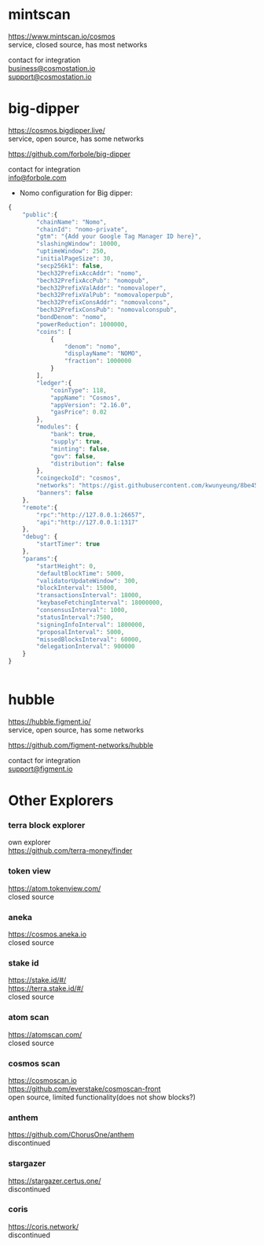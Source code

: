 # mintscan
https://www.mintscan.io/cosmos  
service, closed source, has most networks

contact for integration  
business@cosmostation.io  
support@cosmostation.io

# big-dipper
https://cosmos.bigdipper.live/  
service, open source, has some networks

https://github.com/forbole/big-dipper

contact for integration  
info@forbole.com

- Nomo configuration for Big dipper:
```js
{
    "public":{
        "chainName": "Nomo",
        "chainId": "nomo-private",
        "gtm": "{Add your Google Tag Manager ID here}",
        "slashingWindow": 10000,
        "uptimeWindow": 250,
        "initialPageSize": 30,
        "secp256k1": false,
        "bech32PrefixAccAddr": "nomo",
        "bech32PrefixAccPub": "nomopub",
        "bech32PrefixValAddr": "nomovaloper",
        "bech32PrefixValPub": "nomovaloperpub",
        "bech32PrefixConsAddr": "nomovalcons",
        "bech32PrefixConsPub": "nomovalconspub",
        "bondDenom": "nomo",
        "powerReduction": 1000000,
        "coins": [
            {
                "denom": "nomo",
                "displayName": "NOMO",
                "fraction": 1000000
            }
        ],
        "ledger":{
            "coinType": 118,
            "appName": "Cosmos",
            "appVersion": "2.16.0",
            "gasPrice": 0.02
        },
        "modules": {
            "bank": true,
            "supply": true,
            "minting": false,
            "gov": false,
            "distribution": false
        },
        "coingeckoId": "cosmos",
        "networks": "https://gist.githubusercontent.com/kwunyeung/8be4598c77c61e497dfc7220a678b3ee/raw/bd-networks.json",
        "banners": false
    },
    "remote":{
        "rpc":"http://127.0.0.1:26657",
        "api":"http://127.0.0.1:1317"
    },
    "debug": {
        "startTimer": true
    },
    "params":{
        "startHeight": 0,
        "defaultBlockTime": 5000,
        "validatorUpdateWindow": 300,
        "blockInterval": 15000,
        "transactionsInterval": 18000,
        "keybaseFetchingInterval": 18000000,
        "consensusInterval": 1000,
        "statusInterval":7500,
        "signingInfoInterval": 1800000,
        "proposalInterval": 5000,
        "missedBlocksInterval": 60000,
        "delegationInterval": 900000
    }
}



```

# hubble
https://hubble.figment.io/  
service, open source, has some networks

https://github.com/figment-networks/hubble

contact for integration  
support@figment.io

# Other Explorers
### terra block explorer
own explorer  
https://github.com/terra-money/finder

### token view
https://atom.tokenview.com/  
closed source

### aneka
https://cosmos.aneka.io  
closed source

### stake id
https://stake.id/#/  
https://terra.stake.id/#/  
closed source

### atom scan
https://atomscan.com/  
closed source

### cosmos scan
https://cosmoscan.io  
https://github.com/everstake/cosmoscan-front  
open source, limited functionality(does not show blocks?)

### anthem
https://github.com/ChorusOne/anthem  
discontinued

### stargazer
https://stargazer.certus.one/  
discontinued

### coris
https://coris.network/  
discontinued
